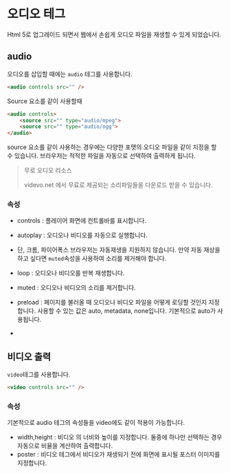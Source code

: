 # 오디오 테그

Html 5로 업그레이드 되면서 웹에서 손쉽게 오디오 파일을 재생할 수 있게 되었습니다.



## audio

오디오를 삽입할 때에는 `audio` 테그를 사용합니다.



```html
<audio controls src="" />
```



Source 요소를 같이 사용할때

```html
<audio controls>
	<source src="" type="audio/mpeg">
    <source src="" type="audio/ogg">
</audio>
```



source 요소를 같이 사용하는 경우에는 다양한 포맷의 오디오 파일을 같이 지정을 할 수 있습니다. 브라우저는 적적한 파일을 자동으로 선택하여 출력하게 됩니다.



> 무로 오디오 리소스
>
> videvo.net 에서 무료로 제공되는 소리파일들을 다운로드 받을 수 있습니다.



### 속성

* controls : 플레이어 화면에 컨트롤바를 표시합니다.
* autoplay : 오디오나 비디오를 자동으로 실행합니다.
* 단, 크롬, 파이어폭스 브라우저는 자동재생을 지원하지 않습니다. 만약 자동 재상을 하고 싶다면 `muted`속성을 사용하여 소리를 제거해야 합니다.



* loop : 오디오나 비디오를 반복 재생합니다.
* muted : 오디오나 비디오의 소리를 제거합니다.
* preload : 페이지를 불러올 때 오디오나 비디오 파일을 어떻게 로딩할 것인지 지정합니다. 사용할 수 있는 값은 auto, metadata, none입니다. 기본적으로 auto가 사용됩니다.
* 





## 비디오 출력

`video`테그를 사용합니다.



```html
<video controls src="" />
```



### 속성

기본적으로 audio 테그의 속성들을 video에도 같이 적용이 가능합니다.



* width,height : 비디오 의 너비와 높이를 지정합니다. 둘중에 하나만 선택하는 경우 자동으로 비율을 계산하여 출력합니다.
* poster : 비디오 테그에서 비디오가 재생되기 전에 화면에 표시될 포스터 이미지를 지정합니다.









